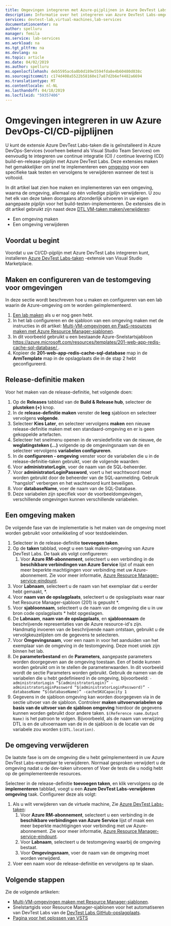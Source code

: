 ```yaml
---
title: Omgevingen integreren met Azure-pijplijnen in Azure DevTest Labs | Microsoft Docs
description: Informatie over het integreren van Azure DevTest Labs-omgevingen in uw Azure DevOps, continue integratie (CI) en pijplijnen voor continue levering (CD).
services: devtest-lab,virtual-machines,lab-services
documentationcenter: na
author: spelluru
manager: femila
ms.service: lab-services
ms.workload: na
ms.tgt_pltfrm: na
ms.devlang: na
ms.topic: article
ms.date: 04/02/2019
ms.author: spelluru
ms.openlocfilehash: deb5595ac6a8b0d189e5594fda8e4b60480d038c
ms.sourcegitcommit: c174d408a5522b58160e17a87d2b6ef4482a6694
ms.translationtype: MT
ms.contentlocale: nl-NL
ms.lasthandoff: 04/18/2019
ms.locfileid: "59357406"
---
```

# <a name="integrate-environments-into-your-azure-devops-cicd-pipelines"></a>Omgevingen integreren in uw Azure DevOps-CI/CD-pijplijnen
U kunt de extensie Azure DevTest Labs-taken die is geïnstalleerd in Azure DevOps-Services (voorheen bekend als Visual Studio Team Services) om eenvoudig te integreren uw continue integratie (CI) / continue levering (CD) build-en-release-pijplijn met Azure DevTest Labs. Deze extensies maken het gemakkelijker om snel te implementeren een [omgeving](devtest-lab-test-env.md) voor een specifieke taak testen en vervolgens te verwijderen wanneer de test is voltooid. 

In dit artikel laat zien hoe maken en implementeren van een omgeving, waarna de omgeving, allemaal op één volledige pijplijn verwijderen. U zou het elk van deze taken doorgaans afzonderlijk uitvoeren in uw eigen aangepaste pijplijn voor het build-testen-implementeren. De extensies die in dit artikel gebruikt zijn naast deze [DTL VM-taken maken/verwijderen](devtest-lab-integrate-ci-cd-vsts.md):

- Een omgeving maken
- Een omgeving verwijderen

## <a name="before-you-begin"></a>Voordat u begint
Voordat u uw CI/CD-pijplijn met Azure DevTest Labs integreren kunt, installeren [Azure DevTest Labs-taken](https://marketplace.visualstudio.com/items?itemName=ms-azuredevtestlabs.tasks) -extensie van Visual Studio Marketplace. 

## <a name="create-and-configure-the-lab-for-environments"></a>Maken en configureren van de testomgeving voor omgevingen
In deze sectie wordt beschreven hoe u maken en configureren van een lab waarin de Azure-omgeving om te worden geïmplementeerd.

1. [Een lab maken](devtest-lab-create-lab.md) als u er nog geen hebt. 
2. In het lab configureren en de sjabloon van een omgeving maken met de instructies in dit artikel: [Multi-VM-omgevingen en PaaS-resources maken met Azure Resource Manager-sjablonen](devtest-lab-create-environment-from-arm.md).
3. In dit voorbeeld gebruikt u een bestaande Azure-Snelstartsjabloon [ https://azure.microsoft.com/resources/templates/201-web-app-redis-cache-sql-database/ ](https://azure.microsoft.com/resources/templates/201-web-app-redis-cache-sql-database/).
4. Kopieer de **201-web-app-redis-cache-sql-database** map in de **ArmTemplate** map in de opslagplaats die in de stap 2 hebt geconfigureerd.

## <a name="create-a-release-definition"></a>Release-definitie maken
Voor het maken van de release-definitie, het volgende doen:

1.  Op de **Releases** tabblad van de **Build & Release hub**, selecteer de **plusteken (+)** knop.
2.  In de **release-definitie maken** venster de **leeg** sjabloon en selecteer vervolgens **volgende**.
3.  Selecteer **Kies Later**, en selecteer vervolgens **maken** een nieuwe release-definitie maken met een standaard-omgeving en er is geen gekoppelde artefacten.
4.  Selecteer het snelmenu openen in de versiedefinitie van de nieuwe, de **weglatingsteken (...)**  volgende op de omgevingsnaam van de en selecteer vervolgens **variabelen configureren**.
5.  In de **configureren - omgeving** venster voor de variabelen die u in de release-definitie-taken gebruikt, voer de volgende waarden:
1.  Voor **administratorLogin**, voer de naam van de SQL-beheerder.
2.  Voor **administratorLoginPassword**, voert u het wachtwoord moet worden gebruikt door de beheerder van de SQL-aanmelding. Gebruik "hangslot" verbergen en het wachtwoord kunt beveiligen.
3.  Voor **databaseName**, voer de naam van de SQL-Database.
4.  Deze variabelen zijn specifiek voor de voorbeeldomgevingen, verschillende omgevingen kunnen verschillende variabelen.

## <a name="create-an-environment"></a>Een omgeving maken
De volgende fase van de implementatie is het maken van de omgeving moet worden gebruikt voor ontwikkeling of voor testdoeleinden.

1. Selecteer in de release-definitie **toevoegen taken**.
2. Op de **taken** tabblad, voegt u een taak maken-omgeving van Azure DevTest Labs. De taak als volgt configureren:
    1. Voor **Azure RM-abonnement**, selecteert u een verbinding in de **beschikbare verbindingen van Azure Service** lijst of maak een meer beperkte machtigingen voor verbinding met uw Azure-abonnement. Zie voor meer informatie, [Azure Resource Manager-service-eindpunt](/azure/devops/pipelines/library/service-endpoints).
2. Voor **Labnaam**, selecteert u de naam van het exemplaar dat u eerder hebt gemaakt, *.
3. Voor **naam van de opslagplaats**, selecteert u de opslagplaats waar naar het Resource Manager-sjabloon (201) is gepusht *.
4. Voor **sjabloonnaam**, selecteert u de naam van de omgeving die u in uw bron code opslagplaats * hebt opgeslagen. 
5. De **Labnaam**, **naam van de opslagplaats**, en **sjabloonnaam** de beschrijvende representaties van de Azure resource-id's zijn. Handmatig invoeren van de beschrijvende naam ontstaan, gebruikt u de vervolgkeuzelijsten om de gegevens te selecteren.
6. Voor **Omgevingsnaam**, voer een naam in voor het aanduiden van het exemplaar van de omgeving in de testomgeving.  Deze moet uniek zijn binnen het lab.
7. De **parameterbestand** en de **Parameters**, aangepaste parameters worden doorgegeven aan de omgeving toestaan. Een of beide kunnen worden gebruikt om in te stellen de parameterwaarden. In dit voorbeeld wordt de sectie Parameters worden gebruikt. Gebruik de namen van de variabelen die u hebt gedefinieerd in de omgeving, bijvoorbeeld: `-administratorLogin “$(administratorLogin)” -administratorLoginPassword “$(administratorLoginPassword)” -databaseName “$(databaseName)” -cacheSKUCapacity 1`
8. Gegevens in de sjabloon omgeving kan worden doorgegeven via in de sectie uitvoer van de sjabloon. Controleer **maken uitvoervariabelen op basis van de uitvoer van de sjabloon omgeving** hierdoor de gegevens kunnen worden gebruikt door andere taken. `$(Reference name.Output Name)` is het patroon te volgen. Bijvoorbeeld, als de naam van verwijzing DTL is en de uitvoernaam van de in de sjabloon is de locatie van de variabele zou worden `$(DTL.location)`.

## <a name="delete-the-environment"></a>De omgeving verwijderen
De laatste fase is om de omgeving die u hebt geïmplementeerd in uw Azure DevTest Labs-exemplaar te verwijderen. Normaal gesproken verwijdert u de omgeving nadat u de dev-taken uitvoeren of Voer de tests die u nodig hebt op de geïmplementeerde resources.

Selecteer in de release-definitie **toevoegen taken**, en klik vervolgens op de **implementeren** tabblad, voegt u een **Azure DevTest Labs-verwijderen omgeving** taak. Configureer deze als volgt:

1. Als u wilt verwijderen van de virtuele machine, Zie [Azure DevTest Labs-taken](https://marketplace.visualstudio.com/items?itemName=ms-azuredevtestlabs.tasks):
    1. Voor **Azure RM-abonnement**, selecteert u een verbinding in de **beschikbare verbindingen van Azure Service** lijst of maak een meer beperkte machtigingen voor verbinding met uw Azure-abonnement. Zie voor meer informatie, [Azure Resource Manager-service-eindpunt](/azure/devops/pipelines/library/service-endpoints).
    2. Voor **Labnaam**, selecteert u de testomgeving waarbij de omgeving bestaat.
    3. Voor **Omgevingsnaam**, voer de naam van de omgeving moet worden verwijderd.
2. Voer een naam voor de release-definitie en vervolgens op te slaan.

## <a name="next-steps"></a>Volgende stappen
Zie de volgende artikelen: 
- [Multi-VM-omgevingen maken met Resource Manager-sjablonen](devtest-lab-create-environment-from-arm.md).
- Snelstartgids voor Resource Manager-sjablonen voor het automatiseren van DevTest Labs van de [DevTest Labs GitHub-opslagplaats](https://github.com/Azure/azure-quickstart-templates).
- [Pagina voor het oplossen van VSTS](/azure/devops/pipelines/troubleshooting)

